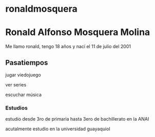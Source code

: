 # ronaldmosquera

<h1> Ronald Alfonso Mosquera Molina </h1>

<p> Me llamo ronald, tengo 18 años y nací el 11 de julio del 2001 </p>

<h2> Pasatiempos</h2>

<p> jugar viedojuego</p>
<p> ver series</p>
<p> escuchar música</p> 

<h3> Estudios </h3>
<p> estudio desde 3ro de primaria hasta 3ero de bachillerato en la ANAI</p> 
<p> acutalmente estudio en la universidad guayaquiol</p> 
